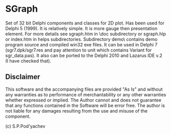 # SGraph 

Set of 32 bit Delphi components and classes for 2D plot. Has been used for Delphi 5 (1999). It is relatively simple. It is more gauge then presentation element. For more details see sgraph.htm in \doc subdirectory or sgraph.hlp or index.htm in helps subdirectories. Subdirectory demo\ contains demo program source and compiled win32 exe files. 
It can be used in Delphi 7 (sgr7.dpk/sgr7.res and pay attention to unit which contains Variant for sgr_data.pas). It also can be ported to the Delphi 2010 and Lazarus IDE v.2 (I have checked that). 

Disclaimer 
----------
This software and the accompanying files are provided "As Is" and without any warranties as to performance of merchantability or any other warranties whether expressed or implied. The Author cannot and does not guarantee that any functions contained in the Software will be error free. The author is not liable for any damages resulting from the use and misuse of the component. 

(c) S.P.Pod'yachev
